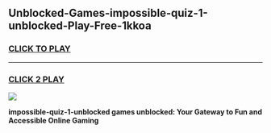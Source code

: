
## Unblocked-Games-impossible-quiz-1-unblocked-Play-Free-1kkoa
<h3>
<a href="https://premium76.site?title=impossible-quiz-1-unblocked&ref=21A">CLICK TO PLAY</a></h3>
<hr>

<h3>
<a href="https://premium76.site?title=impossible-quiz-1-unblocked&ref=21A">CLICK 2 PLAY</a>
  
</h3>

<a href="https://premium76.site?title=impossible-quiz-1-unblocked&ref=21A"><img src="https://clearcache.store/games.png"></a>


**impossible-quiz-1-unblocked games unblocked: Your Gateway to Fun and Accessible Online Gaming**
